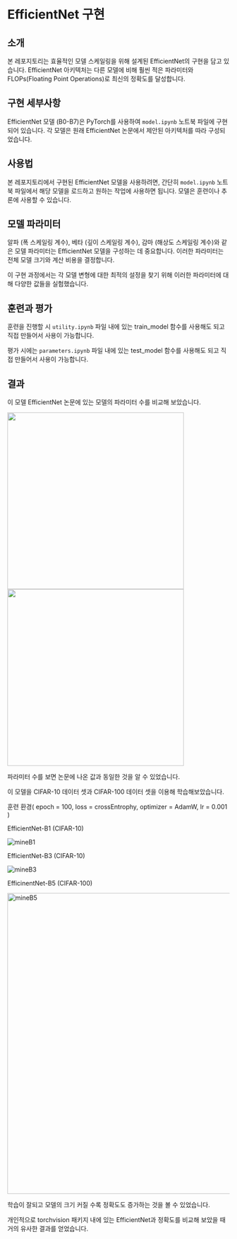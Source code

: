 # EfficientNet 구현

## 소개
본 레포지토리는 효율적인 모델 스케일링을 위해 설계된 EfficientNet의 구현을 담고 있습니다. EfficientNet 아키텍처는 다른 모델에 비해 훨씬 적은 파라미터와 FLOPs(Floating Point Operations)로 최신의 정확도를 달성합니다.

## 구현 세부사항
EfficientNet 모델 (B0-B7)은 PyTorch를 사용하여 `model.ipynb` 노트북 파일에 구현되어 있습니다. 각 모델은 원래 EfficientNet 논문에서 제안된 아키텍처를 따라 구성되었습니다.

## 사용법
본 레포지토리에서 구현된 EfficientNet 모델을 사용하려면, 간단히 `model.ipynb` 노트북 파일에서 해당 모델을 로드하고 원하는 작업에 사용하면 됩니다. 모델은 훈련이나 추론에 사용할 수 있습니다.

## 모델 파라미터
알파 (폭 스케일링 계수), 베타 (깊이 스케일링 계수), 감마 (해상도 스케일링 계수)와 같은 모델 파라미터는 EfficientNet 모델을 구성하는 데 중요합니다. 이러한 파라미터는 전체 모델 크기와 계산 비용을 결정합니다. 

이 구현 과정에서는 각 모델 변형에 대한 최적의 설정을 찾기 위해 이러한 파라미터에 대해 다양한 값들을 실험했습니다.

## 훈련과 평가
훈련을 진행할 시 `utility.ipynb` 파일 내에 있는 train_model 함수를 사용해도 되고 직접 만들어서 사용이 가능합니다.

평가 시에는 `parameters.ipynb` 파일 내에 있는 test_model 함수를 사용해도 되고 직접 만들어서 사용이 가능합니다.

## 결과
이 모델 EfficientNet 논문에 있는 모델의 파라미터 수를 비교해 보았습니다.


<img src="https://github.com/syous154/From-Scratch/assets/56266206/21bba1ca-3c29-4e29-ac31-573af7ddab11" width="400" height="400"/>
<img src="https://github.com/syous154/From-Scratch/assets/56266206/91200292-b1b8-4208-9364-91ee011e4db6" width="400" height="400"/>


파라미터 수를 보면 논문에 나온 값과 동일한 것을 알 수 있었습니다.


이 모델을 CIFAR-10 데이터 셋과 CIFAR-100 데이터 셋을 이용해 학습해보았습니다.

훈련 환경( epoch = 100, loss = crossEntrophy, optimizer = AdamW, lr = 0.001 )




EfficientNet-B1 (CIFAR-10)


![mineB1](https://github.com/syous154/From-Scratch/assets/56266206/51441cc2-dc69-434e-88fc-b815282b64a0)



EfficientNet-B3 (CIFAR-10)


![mineB3](https://github.com/syous154/From-Scratch/assets/56266206/4ca03a29-6bcb-4819-9e8d-129a91fc127d)



EfficinentNet-B5 (CIFAR-100)


<img width="681" alt="mineB5" src="https://github.com/syous154/From-Scratch/assets/56266206/a688d46e-93ea-4049-a7fb-87a5963bb501">


학습이 잘되고 모델의 크기 커질 수록 정확도도 증가하는 것을 볼 수 있었습니다.

개인적으로 torchvision 패키지 내에 있는 EfficientNet과 정확도를 비교해 보았을 때 거의 유사한 결과를 얻었습니다.
